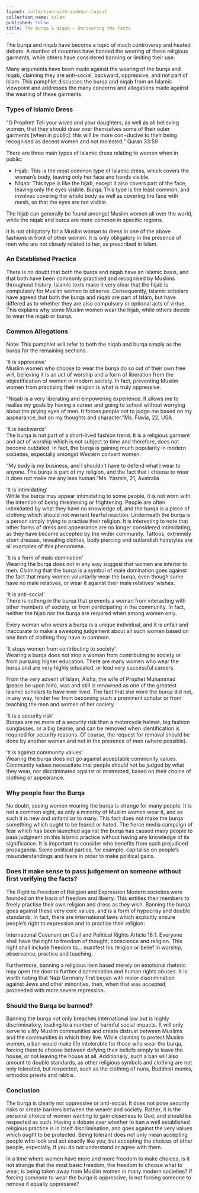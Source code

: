 ```yaml
---
layout: collection-with-sidebar-layout
collection_name: islam
published: false
title: The Burqa & Niqab – Uncovering the Facts
---
```


The burqa and niqab have become a topic of much controversy and heated debate. A number of countries have banned the wearing of these religious garments, while others have considered banning or limiting their use.

Many arguments have been made against the wearing of the burqa and niqab, claiming they are anti-social, backward, oppressive, and not part of Islam. This pamphlet discusses the burqa and niqab from an Islamic viewpoint and addresses the many concerns and allegations made against the wearing of these garments.

### Types of Islamic Dress
“O Prophet! Tell your wives and your daughters, as well as all believing women, that they should draw over themselves some of their outer garments [when in public]: this will be more con¬ducive to their being recognised as decent women and not molested.” Quran 33:59

There are three main types of Islamic dress relating to women when in public:  
- Hijab: This is the most common type of Islamic dress, which covers the woman’s body, leaving only her face and hands visible.  
- Niqab: This type is like the hijab, except it also covers part of the face, leaving only the eyes visible.
Burqa: This type is the least common, and involves covering the whole body as well as covering the face with mesh, so that the eyes are not visible.

The hijab can generally be found amongst Muslim women all over the world, while the niqab and burqa are more common in specific regions.

It is not obligatory for a Muslim woman to dress in one of the above fashions in front of other women. It is only obligatory in the presence of men who are not closely related to her, as prescribed in Islam.

### An Established Practice
There is no doubt that both the burqa and niqab have an Islamic basis, and that both have been commonly practised and recognised by Muslims throughout history. Islamic texts make it very clear that the hijab is compulsory for Muslim women to observe. Consequently, Islamic scholars have agreed that both the burqa and niqab are part of Islam, but have differed as to whether they are also compulsory or optional acts of virtue. This explains why some Muslim women wear the hijab, while others decide to wear the niqab or burqa.

### Common Allegations
Note: This pamphlet will refer to both the niqab and burqa simply as the burqa for the remaining sections.

‘It is oppressive’  
Muslim women who choose to wear the burqa do so out of their own free will, believing it is an act of worship and a form of liberation from the objectification of women in modern society. In fact, preventing Muslim women from practising their religion is what is truly oppressive.

“Niqab is a very liberating and empowering experience. It allows me to realise my goals by having a career and going to school without worrying about the prying eyes of men. It forces people not to judge me based on my appearance, but on my thoughts and character.”Ms. Flavia, 22, USA

‘It is backwards’  
The burqa is not part of a short-lived fashion trend. It is a religious garment and act of worship which is not subject to time and therefore, does not become outdated. In fact, the burqa is gaining much popularity in modern societies, especially amongst Western convert women.

“My body is my business, and I shouldn’t have to defend what I wear to anyone. The burqa is part of my religion, and the fact that I choose to wear it does not make me any less human.”Ms. Yasmin, 21, Australia

‘It is intimidating’  
While the burqa may appear intimidating to some people, it is not worn with the intention of being threatening or frightening. People are often intimidated by what they have no knowledge of, and the burqa is a piece of clothing which should not warrant fearful reaction. Underneath the burqa is a person simply trying to practise their religion. It is interesting to note that other forms of dress and appearance are no longer considered intimidating, as they have become accepted by the wider community. Tattoos, extremely short dresses, revealing clothes, body piercing and outlandish hairstyles are all examples of this phenomena.

‘It is a form of male domination’  
Wearing the burqa does not in any way suggest that women are inferior to men. Claiming that the burqa is a symbol of male domination goes against the fact that many women voluntarily wear the burqa, even though some have no male relatives, or wear it against their male relatives’ wishes.

‘It is anti-social’  
There is nothing in the burqa that prevents a woman from interacting with other members of society, or from participating in the community. In fact, neither the hijab nor the burqa are required when among women only.

Every woman who wears a burqa is a unique individual, and it is unfair and inaccurate to make a sweeping judgement about all such women based on one item of clothing they have in common.

‘It stops women from contributing to society’  
Wearing a burqa does not stop a woman from contributing to society or from pursuing higher education. There are many women who wear the burqa and are very highly educated, or lead very successful careers.

From the very advent of Islam, Aisha, the wife of Prophet Muhammad (peace be upon him), was and still is renowned as one of the greatest Islamic scholars to have ever lived. The fact that she wore the burqa did not, in any way, hinder her from becoming such a prominent scholar or from teaching the men and women of her society.

‘It is a security risk’  
Burqas are no more of a security risk than a motorcycle helmet, big fashion sunglasses, or a big beanie, and can be removed when identification is required for security reasons. Of course, the request for removal should be done by another woman and not in the presence of men (where possible).

‘It is against community values’  
Wearing the burqa does not go against acceptable community values. Community values necessitate that people should not be judged by what they wear, nor discriminated against or mistreated, based on their choice of clothing or appearance.

### Why people fear the Burqa
No doubt, seeing women wearing the burqa is strange for many people. It is not a common sight, as only a minority of Muslim women wear it, and as such it is new and unfamiliar to many. This fact does not make the burqa something which ought to be feared or hated. The fierce media campaign of fear which has been launched against the burqa has caused many people to pass judgment on this Islamic practice without having any knowledge of its significance. It is important to consider who benefits from such prejudiced propaganda. Some political parties, for example, capitalise on people’s misunderstandings and fears in order to make political gains.

### Does it make sense to pass judgement on someone without first verifying the facts?
The Right to Freedom of Religion and Expression
Modern societies were founded on the basis of freedom and liberty. This entitles their members to freely practise their own religion and dress as they wish. Banning the burqa goes against these very core values, and is a form of hypocrisy and double standards. In fact, there are international laws which explicitly ensure people’s right to expression and to practise their religion:

International Covenant on Civil and Political Rights
Article 18:1. Everyone shall have the right to freedom of thought, conscience and religion. This right shall include freedom to… manifest his religion or belief in worship, observance, practice and teaching.

Furthermore, banning a religious item based merely on emotional rhetoric may open the door to further discrimination and human rights abuses. It is worth noting that Nazi Germany first began with minor discrimination against Jews and other minorities, then, when that was accepted, proceeded with more severe repression.

### Should the Burqa be banned?
Banning the burqa not only breaches international law but is highly discriminatory, leading to a number of harmful social impacts. It will only serve to vilify Muslim communities and create distrust between Muslims and the communities in which they live. While claiming to protect Muslim women, a ban would make life intolerable for those who wear the burqa, forcing them to choose between defying their beliefs simply to leave the house, or not leaving the house at all. Additionally, such a ban will also amount to double standards, as other religious symbols and clothing are not only tolerated, but respected, such as the clothing of nuns, Buddhist monks, orthodox priests and rabbis.

### Conclusion
The burqa is clearly not oppressive or anti-social. It does not pose security risks or create barriers between the wearer and society. Rather, it is the personal choice of women wanting to gain closeness to God, and should be respected as such. Having a debate over whether to ban a well established religious practice is in itself discrimination, and goes against the very values which ought to be protected. Being tolerant does not only mean accepting people who look and act exactly like you; but accepting the choices of other people, especially, if you do not understand or agree with them.

In a time where women have more and more freedom to make choices, is it not strange that the most basic freedom, the freedom to choose what to wear, is being taken away from Muslim women in many modern societies? If forcing someone to wear the burqa is oppressive, is not forcing someone to remove it equally oppressive?